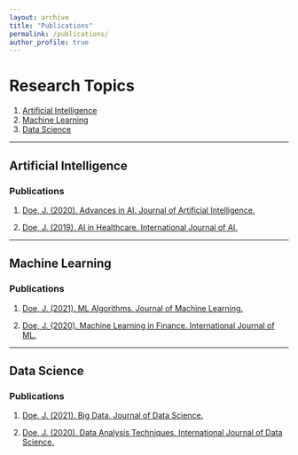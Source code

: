 ```yaml
---
layout: archive
title: "Publications"
permalink: /publications/
author_profile: true
---
```


# Research Topics

1. [Artificial Intelligence](#artificial-intelligence)
2. [Machine Learning](#machine-learning)
3. [Data Science](#data-science)

---

## Artificial Intelligence
<a id="artificial-intelligence"></a>

### Publications

1. [Doe, J. (2020). Advances in AI. Journal of Artificial Intelligence.](http://doi.org/...)

2. [Doe, J. (2019). AI in Healthcare. International Journal of AI.](http://doi.org/...)

---

## Machine Learning
<a id="machine-learning"></a>

### Publications

1. [Doe, J. (2021). ML Algorithms. Journal of Machine Learning.](http://doi.org/...)

2. [Doe, J. (2020). Machine Learning in Finance. International Journal of ML.](http://doi.org/...)

---

## Data Science
<a id="data-science"></a>

### Publications

1. [Doe, J. (2021). Big Data. Journal of Data Science.](http://doi.org/...)

2. [Doe, J. (2020). Data Analysis Techniques. International Journal of Data Science.](http://doi.org/...)


